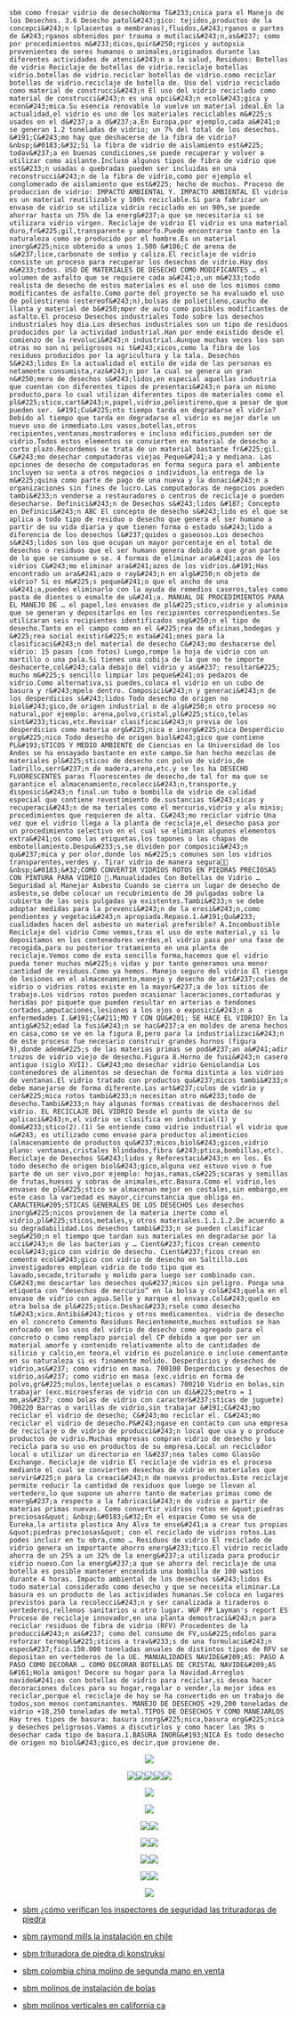 
```
sbm como fresar vidrio de desechoNorma T&#233;cnica para el Manejo de los Desechos. 3.6 Desecho patol&#243;gico: tejidos,productos de la concepci&#243;n (placentas o membranas),fluidos,&#243;rganos o partes de &#243;rganos obtenidos por trauma o mutilaci&#243;n,as&#237; como por procedimientos m&#233;dicos,quir&#250;rgicos y autopsia provenientes de seres humanos o animales,originados durante las diferentes actividades de atenci&#243;n a la salud, Residuos: Botellas de vidrio Reciclaje de botellas de vidrio.reciclaje botellas vidrio.botellas de vidrio.reciclar botellas de vidrio.como reciclar botellas de vidrio.reciclaje de botella de. Uso del vidrio reciclado como material de construcci&#243;n El uso del vidrio reciclado como material de construcci&#243;n es una opci&#243;n ecol&#243;gica y econ&#243;mica.Su esencia renovable lo vuelve un material ideal.En la actualidad,el vidrio es uno de los materiales reciclables m&#225;s usados en el d&#237;a a d&#237;a.En Europa,por ejemplo,cada a&#241;o se generan 1.2 toneladas de vidrio; un 7% del total de los desechos. &#191;C&#243;mo hay que deshacerse de la fibra de vidrio? &nbsp;&#0183;&#32;Si la fibra de vidrio de aislamiento est&#225; todav&#237;a en buenas condiciones,se puede recuperar y volver a utilizar como aislante.Incluso algunos tipos de fibra de vidrio que est&#233;n usadas o quebradas pueden ser incluidas en una reconstrucci&#243;n de la fibra de vidrio,como por ejemplo el conglomerado de aislamiento que est&#225; hecho de muchos. Proceso de produccion de vidrio: IMPACTO AMBIENTAL Y. IMPACTO AMBIENTAL El vidrio es un material reutilizable y 100% reciclable.Si para fabricar un envase de vidrio se utiliza vidrio reciclado en un 90%,se puede ahorrar hasta un 75% de la energ&#237;a que se necesitaria si se utilizara vidrio virgen. Reciclaje de vidrio El vidrio es una material duro,fr&#225;gil,transparente y amorfo.Puede encontrarse tanto en la naturaleza como se producido por el hombre.Es un material inorg&#225;nico obtenido a unos 1.500 &#186;C de arena de s&#237;lice,carbonato de sodio y caliza.El reciclaje de vidrio consiste un proceso para recuperar los desechos de vidrio.Hay dos m&#233;todos. USO DE MATERIALES DE DESECHO COMO MODIFICANTES … el volumen de asfalto que se requiere cada a&#241;o,un m&#233;todo realista de desecho de estos materiales es el uso de los mismos como modificantes de asfalto.Como parte del proyecto se ha evaluado el uso de poliestireno (estereof&#243;n),bolsas de polietileno,caucho de llanta y material de b&#250;mper de auto como posibles modificantes de asfalto.El proceso Desechos industriales Todo sobre los desechos industriales hoy dia.Los desechos industriales son un tipo de residuos producidos por la actividad industrial.Han por ende existido desde el comienzo de la revoluci&#243;n industrial.Aunque muchas veces los son otras no son ni peligrosos ni t&#243;xicos,como la fibra de los residuos producidos por la agricultura y la tala. Desechos S&#243;lidos En la actualidad el estilo de vida de las personas es netamente consumista,raz&#243;n por la cual se genera un gran n&#250;mero de desechos s&#243;lidos,en especial aquellas industria que cuentan con diferentes tipos de presentaci&#243;n para un mismo producto,para lo cual utilizan diferentes tipos de materiales como el pl&#225;stico,cart&#243;n,papel,vidrio,poliestireno,que a pesar de que pueden ser. &#191;Cu&#225;nto tiempo tarda en degradarse el vidrio? Debido al tiempo que tarda en degradarse el vidrio es mejor darle un nuevo uso de inmediato.Los vasos,botellas,otros recipientes,ventanas,mostradores e incluso edificios,pueden ser de vidrio.Todos estos elementos se convierten en material de desecho a corto plazo.Recordemos se trata de un material bastante fr&#225;gil. C&#243;mo desechar computadoras viejas Peque&#241;a y mediana. Las opciones de desecho de computadoras en forma segura para el ambiente incluyen su venta a otros negocios o individuos,la entrega de la m&#225;quina como parte de pago de una nueva y la donaci&#243;n a organizaciones sin fines de lucro.Las computadoras de negocios pueden tambi&#233;n venderse a restauradores o centros de reciclaje o pueden desecharse. Definici&#243;n de Desechos s&#243;lidos &#187; Concepto en Definici&#243;n ABC El concepto de desecho s&#243;lido es el que se aplica a todo tipo de residuo o desecho que genera el ser humano a partir de su vida diaria y que tienen forma o estado s&#243;lido a diferencia de los desechos l&#237;quidos o gaseosos.Los desechos s&#243;lidos son los que ocupan un mayor porcentaje en el total de desechos o residuos que el ser humano genera debido a que gran parte de lo que se consume o se. 4 formas de eliminar ara&#241;azos de los vidrios C&#243;mo eliminar ara&#241;azos de los vidrios.&#191;Has encontrado un ara&#241;azo o ray&#243;n en alg&#250;n objeto de vidrio? Si es m&#225;s peque&#241;o que el ancho de una u&#241;a,puedes eliminarlo con la ayuda de remedios caseros,tales como pasta de dientes o esmalte de u&#241;a. MANUAL DE PROCEDIMIENTOS PARA EL MANEJO DE … el papel,los envases de pl&#225;stico,vidrio y aluminio que se generan y depositarlos en los recipientes correspondientes.Se utilizaran seis recipientes identificados seg&#250;n el tipo de desecho.Tanto en el campo como en el &#225;rea de oficinas,bodegas y &#225;rea social existir&#225;n esta&#241;ones para la clasificaci&#243;n del material de desecho C&#243;mo deshacerse del vidrio: 15 pasos (con fotos) Luego,rompe la hoja de vidrio con un martillo o una pala.Si tienes una cobija de la que no te importe deshacerte,col&#243;cala debajo del vidrio y as&#237; resultar&#225; mucho m&#225;s sencillo limpiar los peque&#241;os pedazos de vidrio.Como alternativa,si puedes,coloca el vidrio en un cubo de basura y r&#243;mpelo dentro. Composici&#243;n y generaci&#243;n de los desperdicios s&#243;lidos Todo desecho de origen no biol&#243;gico,de origen industrial o de alg&#250;n otro proceso no natural,por ejemplo: arena,polvo,cristal,pl&#225;stico,telas sint&#233;ticas,etc.Revisar clasificaci&#243;n previa de los desperdicios como materia org&#225;nica e inorg&#225;nica Desperdicio org&#225;nico Todo desecho de origen biol&#243;gico que contiene PL&#193;STICOS Y MEDIO AMBIENTE de Ciencias en la Universidad de los Andes se ha ensayado bastante en este campo.Se han hecho mezclas de materiales pl&#225;sticos de desecho con polvo de vidrio,de ladrillo,serr&#237;n de madera,arena,etc.y se les ha DESECHO FLUORESCENTES paras fluorescentes de desecho,de tal for ma que se garantice el almacenamiento,recolecci&#243;n,transporte,y disposici&#243;n final.un tubo o bombilla de vidrio de calidad especial que contiene revestimiento de.sustancias t&#243;xicas y recuperaci&#243;n de ma teriales como el mercurio,vidrio y alu minio; procedimientos que requieren de alta. C&#243;mo reciclar vidrio Una vez que el vidrio llega a la planta de reciclaje,el desecho pasa por un procedimiento selectivo en el cual se eliminan algunos elementos extra&#241;os como las etiquetas,los tapones o las chapas de embotellamiento.Despu&#233;s,se dividen por composici&#243;n qu&#237;mica y por olor,donde los m&#225;s comunes son los vidrios transparentes,verdes y. Tirar vidrio de manera segura💪💪 &nbsp;&#0183;&#32;COMO CONVERTIR VIDRIOS ROTOS EN PIEDRAS PRECIOSAS CON PINTURA PARA VIDRIO 💎.Manualidades Con Botellas de Vidrio … Seguridad al Manejar Asbesto Cuando se cierra un lugar de desecho de asbesto,se debe colocar un recubrimiento de 30 pulgadas sobre la cubierta de las seis pulgadas ya existentes.Tambi&#233;n se debe adoptar medidas para la prevenci&#243;n de la erosi&#243;n,como pendientes y vegetaci&#243;n apropiada.Repaso.1.&#191;Qu&#233; cualidades hacen del asbesto un material preferible? A.Incombustible Reciclaje del vidrio Como vemos,tras el uso de este material,y si lo depositamos en los contenedores verdes,el vidrio pasa por una fase de recogida,para su posterior tratamiento en una planta de reciclaje.Vemos como de esta sencilla forma,hacemos que el vidrio pueda tener muchas m&#225;s vidas y por tanto generamos una menor cantidad de residuos.Como ya hemos. Manejo seguro del vidrio El riesgo de lesiones en el almacenamiento,manejo y desecho de art&#237;culos de vidrio o vidrios rotos existe en la mayor&#237;a de los sitios de trabajo.Los vidrios rotos pueden ocasionar laceraciones,cortaduras y heridas por piquete que pueden resultar en arterias o tendones cortados,amputaciones,lesiones a los ojos o exposici&#243;n a enfermedades I.&#191;C&#211;MO Y CON QU&#201; SE HACE EL VIDRIO? En la antig&#252;edad la fusi&#243;n se hac&#237;a en moldes de arena hechos en casa,como se ve en la figura 8,pero para la industrializaci&#243;n de este proceso fue necesario construir grandes hornos (figura 9),donde adem&#225;s de las materias primas se pod&#237;an a&#241;adir trozos de vidrio viejo de desecho.Figura 8.Horno de fusi&#243;n casero antiguo (siglo XVII). C&#243;mo desechar vidrio Geniolandia Los contenedores de alimentos se desechan de forma distinta a los vidrios de ventanas.El vidrio tratado con productos qu&#237;micos tambi&#233;n debe manejarse de forma diferente.Los art&#237;culos de vidrio y cer&#225;mica rotos tambi&#233;n necesitan otro m&#233;todo de desecho.Tambi&#233;n hay algunas formas creativas de deshacernos del vidrio. EL RECICLAJE DEL VIDRIO Desde el punto de vista de su aplicaci&#243;n,el vidrio se clasifica en industrial(1) y dom&#233;stico(2).(1) Se entiende como vidrio industrial el vidrio que n&#243; es utilizado como envase para productos alimenticios (almacenamiento de productos qu&#237;micos,biol&#243;gicos,vidrio plano: ventanas,cristales blindados,fibra &#243;ptica,bombillas,etc). Reciclaje de Desechos S&#243;lidos y Reforestaci&#243;n en los. Es todo desecho de origen biol&#243;gico,alguna vez estuvo vivo o fue parte de un ser vivo,por ejemplo: hojas,ramas,c&#225;scaras y semillas de frutas,huesos y sobras de animales,etc.Basura.Como el vidrio,los envases de pl&#225;stico se almacenan mejor en costales,sin embargo,en este caso la variedad es mayor,circunstancia que obliga en. CARACTER&#205;STICAS GENERALES DE LOS DESECHOS Los desechos inorg&#225;nicos provienen de la materia inerte como el vidrio,pl&#225;sticos,metales,y otros materiales.1.1.1.2.De acuerdo a su degradabilidad.Los desechos tambi&#233;n se pueden clasificar seg&#250;n el tiempo que tardan sus materiales en degradarse por la acci&#243;n de las bacterias y … Cient&#237;ficos crean cemento ecol&#243;gico con vidrio de desecho. Cient&#237;ficos crean en cemento ecol&#243;gico con vidrio de desecho en Saltillo.Los investigadores emplean vidrio de todo tipo que es lavado,secado,triturado y molido para luego ser combinado con. C&#243;mo descartar los desechos qu&#237;micos sin peligro. Ponga una etiqueta con “desechos de mercurio” en la bolsa y col&#243;quela en el envase de vidrio con agua.Selle y marque el envase.Col&#243;quelo en otra bolsa de pl&#225;stico.Deshac&#233;rselo como desecho t&#243;xico.Antibi&#243;ticos y otros medicamentos. vidrio de desecho en el concreto Cemento Residuos Recientemente,muchos estudios se han enfocado en los usos del vidrio de desecho como agregado para el concreto o como remplazo parcial del CP debido a que por ser un material amorfo y contenido relativamente alto de cantidades de silicio y calcio,en teora,el vidrio es puzolanico o incluso cementante en su naturaleza si es finamente molido. Desperdicios y desechos de vidrio,as&#237; como vidrio en masa. 700100 Desperdicios y desechos de vidrio,as&#237; como vidrio en masa (exc.vidrio en forma de polvo,gr&#225;nulos,lentejuelas o escamas) 700210 Vidrio en bolas,sin trabajar (exc.microesferas de vidrio con un di&#225;metro = 1 mm,as&#237; como bolas de vidrio con caracter&#237;sticas de juguete) 700220 Barras o varillas de vidrio,sin trabajar &#191;C&#243;mo reciclar el vidrio de desecho; C&#243;mo reciclar el. C&#243;mo reciclar el vidrio de desecho.P&#243;ngase en contacto con una empresa de reciclaje o de vidrio de producci&#243;n local que usa y o produce productos de vidrio.Muchas empresas compran vidrio de desecho y los recicla para su uso en productos de su empresa.Local un reciclador local o utilizar un directorio en l&#237;nea tales como GlassGo Exchange. Reciclaje de vidrio El reciclaje de vidrio es el proceso mediante el cual se convierten desechos de vidrio en materiales que servir&#225;n para la creaci&#243;n de nuevos productos.Este reciclaje permite reducir la cantidad de residuos que luego se llevan al vertedero,lo que supone un ahorro tanto de materias primas como de energ&#237;a respecto a la fabricaci&#243;n de vidrio a partir de materias primas nuevas. Como convertir vidrios rotos en &quot;piedras preciosas&quot; &nbsp;&#0183;&#32;En el espacio Como se usa de Eureka,la artista plastica Any Alva te ense&#241;a a crear tus propias &quot;piedras preciosas&quot; con el reciclado de vidrios rotos.Las podes incluir en tu obra,como … Residuos de vidrio El reciclado de vidrio genera un importante ahorro energ&#233;tico.El vidrio reciclado ahorra de un 25% a un 32% de la energ&#237;a utilizada para producir vidrio nuevo.Con la energ&#237;a que se ahorra del reciclaje de una botella es posible mantener encendida una bombilla de 100 watios durante 4 horas. Impacto ambiental de los desechos s&#243;lidos Es todo material considerado como desecho y que se necesita eliminar.La basura es un producto de las actividades humanas.Se coloca en lugares previstos para la recolecci&#243;n y ser canalizada a tiraderos o vertederos,rellenos sanitarios u otro lugar. WGF PP Layman's report ES Proceso de reciclaje innovador,en una planta demostraci&#243;n para reciclar residuos de fibra de vidrio (RFV) Procedentes de la producci&#243;n as&#237; como del consumo de FV,us&#225;ndolos para reforzar termopl&#225;sticos a trav&#233;s de una formulaci&#243;n espec&#237;fica.150.000 toneladas anuales de distintos tipos de RFV se depositan en vertederos de la UE. MANUALIDADES NAVIDE&#209;AS: PASO A PASO COMO DECORAR … COMO DECORAR BOTELLAS DE CRISTAL NAVIDE&#209;AS &#161;Hola amigos! Decore su hogar para la Navidad.Arreglos navide&#241;os con botellas de vidrio para reciclar,si desea hacer decoraciones dulces para su hogar,regalar o vender,la mejor idea es reciclar,porque el reciclaje de hoy se ha convertido en un trabajo de todos,son menos contaminantes. MANEJO DE DESECHOS +29,200 toneladas de vidrio +18,250 toneladas de metal.TIPOS DE DESECHOS Y COMO MANEJARLOS Hay tres tipos de basura: basura inorg&#225;nica,basura org&#225;nica y desechos peligrosos.Vamos a discutirlos y como hacer las 3Rs o desechar cada tipo de basura.1.BASURA INORG&#193;NICA Es todo desecho de origen no biol&#243;gico,es decir,que proviene de. 
```

<div align="center">

<a href="https://es-crusher.shibang-china.com/github&k=sbm+como+fresar+vidrio+de+desecho"><img src="https://static.shibang-china.com/es/crusher/logo.jpg"></a>

<a href="https://es-crusher.shibang-china.com/github&k=sbm+como+fresar+vidrio+de+desecho"><img src="https://static.shibang-china.com/es/crusher/index.jpg"></a><a href="https://es-crusher.shibang-china.com/material.htmlgithub&k=sbm+como+fresar+vidrio+de+desecho"><img src="https://static.shibang-china.com/es/crusher/material.jpg"></a><a href="https://es-crusher.shibang-china.com/application.htmlgithub&k=sbm+como+fresar+vidrio+de+desecho"><img src="https://static.shibang-china.com/es/crusher/application.jpg"></a><a href="https://es-crusher.shibang-china.com/aboutus.htmlgithub&k=sbm+como+fresar+vidrio+de+desecho"><img src="https://static.shibang-china.com/es/crusher/aboutus.jpg"></a><a href="https://es-crusher.shibang-china.com/contact.htmlgithub&k=sbm+como+fresar+vidrio+de+desecho"><img src="https://static.shibang-china.com/es/crusher/contact.jpg"></a>

<a href="https://es-crusher.shibang-china.com/github&k=sbm+como+fresar+vidrio+de+desecho"><img src="https://static.shibang-china.com/es/crusher/banner.jpg"></a>

<a href="https://swt.shibang-china.com/github&k=sbm+como+fresar+vidrio+de+desecho"><img src="https://static.shibang-china.com/es/crusher/text.jpg"></a>

<a href="https://swt.shibang-china.com/github&k=sbm+como+fresar+vidrio+de+desecho"><img src="https://static.shibang-china.com/es/crusher/chat.jpg"></a><a href="https://es-crusher.shibang-china.com/contact.htmlgithub&k=sbm+como+fresar+vidrio+de+desecho"><img src="https://static.shibang-china.com/es/crusher/message.jpg"></a>

<a href="https://es-crusher.shibang-china.com/products/pe.htmlgithub&k=sbm+como+fresar+vidrio+de+desecho"><img src="https://static.shibang-china.com/es/crusher/pe.jpg"></a><a href="https://es-crusher.shibang-china.com/products/pf.htmlgithub&k=sbm+como+fresar+vidrio+de+desecho"><img src="https://static.shibang-china.com/es/crusher/pf.jpg"></a>

<a href="https://es-crusher.shibang-china.com/products/hpt.htmlgithub&k=sbm+como+fresar+vidrio+de+desecho"><img src="https://static.shibang-china.com/es/crusher/hpt.jpg"></a><a href="https://es-crusher.shibang-china.com/products/vsi.htmlgithub&k=sbm+como+fresar+vidrio+de+desecho"><img src="https://static.shibang-china.com/es/crusher/vsi.jpg"></a>

<a href="https://es-crusher.shibang-china.com/products/klv.htmlgithub&k=sbm+como+fresar+vidrio+de+desecho"><img src="https://static.shibang-china.com/es/crusher/klv.jpg"></a><a href="https://es-crusher.shibang-china.com/products/portable.htmlgithub&k=sbm+como+fresar+vidrio+de+desecho"><img src="https://static.shibang-china.com/es/crusher/portable.jpg"></a>

<a href="https://swt.shibang-china.com/github&k=sbm+como+fresar+vidrio+de+desecho"><img src="https://static.shibang-china.com/es/crusher/case.jpg"></a>

</div>


* [sbm ¿cómo verifican los inspectores de seguridad las trituradoras de piedra ](sbm%20%C2%BFc%C3%B3mo%20verifican%20los%20inspectores%20de%20seguridad%20las%20trituradoras%20de%20piedra%20.md)

* [sbm raymond mills la instalación en chile](sbm%20raymond%20mills%20la%20instalaci%C3%B3n%20en%20chile.md)

* [sbm trituradora de piedra di konstruksi](sbm%20trituradora%20de%20piedra%20di%20konstruksi.md)

* [sbm colombia china molino de segunda mano en venta](sbm%20colombia%20china%20molino%20de%20segunda%20mano%20en%20venta.md)

* [sbm molinos de instalación de bolas](sbm%20molinos%20de%20instalaci%C3%B3n%20de%20bolas.md)

* [sbm molinos verticales en california ca](sbm%20molinos%20verticales%20en%20california%20ca.md)